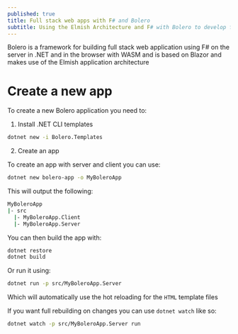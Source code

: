```yaml
---
published: true
title: Full stack web apps with F# and Bolero
subtitle: Using the Elmish Architecture and F# with Bolero to develop full-stack web applications with .NET and Web Assembly
---
```


Bolero is a framework for building full stack web application using F# on the server in .NET and in the browser with WASM and is based on Blazor and makes use of the Elmish application architecture

# Create a new app

To create a new Bolero application you need to:

1. Install .NET CLI templates

```bash
dotnet new -i Bolero.Templates
```

2. Create an app

To create an app with server and client you can use:

```bash
dotnet new bolero-app -o MyBoleroApp
```

This will output the following:

```bash
MyBoleroApp
|- src
  |- MyBoleroApp.Client
  |- MyBoleroApp.Server
```

You can then build the app with:

```bash
dotnet restore
dotnet build
```

Or run it using:

```bash
dotnet run -p src/MyBoleroApp.Server
```

Which will automatically use the hot reloading for the `HTML` template files

If you want full rebuilding on changes you can use `dotnet watch` like so:

```bash
dotnet watch -p src/MyBoleroApp.Server run
```
